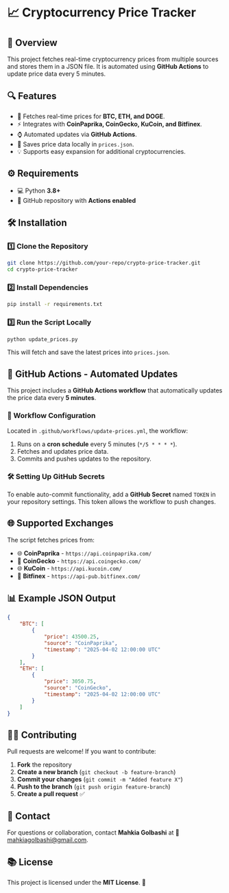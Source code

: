 # 📈 Cryptocurrency Price Tracker

## 📌 Overview
This project fetches real-time cryptocurrency prices from multiple sources and stores them in a JSON file. It is automated using **GitHub Actions** to update price data every 5 minutes.

## 🔍 Features
- 🔄 Fetches real-time prices for **BTC, ETH, and DOGE**.
- ⚡ Integrates with **CoinPaprika, CoinGecko, KuCoin, and Bitfinex**.
- ⌚ Automated updates via **GitHub Actions**.
- 📝 Saves price data locally in `prices.json`.
- 💡 Supports easy expansion for additional cryptocurrencies.

## ⚙️ Requirements
- 💻 Python **3.8+**
- 📝 GitHub repository with **Actions enabled**

## 🛠 Installation
### 1️⃣ Clone the Repository
```sh
git clone https://github.com/your-repo/crypto-price-tracker.git
cd crypto-price-tracker
```

### 2️⃣ Install Dependencies
```sh
pip install -r requirements.txt
```

### 3️⃣ Run the Script Locally
```sh
python update_prices.py
```
This will fetch and save the latest prices into `prices.json`.

## 📅 GitHub Actions - Automated Updates
This project includes a **GitHub Actions workflow** that automatically updates the price data every **5 minutes**.

### 🔄 Workflow Configuration
Located in `.github/workflows/update-prices.yml`, the workflow:
1. Runs on a **cron schedule** every 5 minutes (`*/5 * * * *`).
2. Fetches and updates price data.
3. Commits and pushes updates to the repository.

### 🛠 Setting Up GitHub Secrets
To enable auto-commit functionality, add a **GitHub Secret** named `TOKEN` in your repository settings. This token allows the workflow to push changes.

## 🌐 Supported Exchanges
The script fetches prices from:
- 🌐 **CoinPaprika** - `https://api.coinpaprika.com/`
- 💎 **CoinGecko** - `https://api.coingecko.com/`
- 🌐 **KuCoin** - `https://api.kucoin.com/`
- 💎 **Bitfinex** - `https://api-pub.bitfinex.com/`

## 📊 Example JSON Output
```json
{
    "BTC": [
        {
            "price": 43500.25,
            "source": "CoinPaprika",
            "timestamp": "2025-04-02 12:00:00 UTC"
        }
    ],
    "ETH": [
        {
            "price": 3050.75,
            "source": "CoinGecko",
            "timestamp": "2025-04-02 12:00:00 UTC"
        }
    ]
}
```

## 👨‍💻 Contributing
Pull requests are welcome! If you want to contribute:
1. **Fork** the repository
2. **Create a new branch** (`git checkout -b feature-branch`)
3. **Commit your changes** (`git commit -m "Added feature X"`)
4. **Push to the branch** (`git push origin feature-branch`)
5. **Create a pull request** ✅

## 📧 Contact
For questions or collaboration, contact **Mahkia Golbashi** at 📩 [mahkiagolbashi@gmail.com](mailto:mahkiagolbashi@gmail.com).

## 📚 License
This project is licensed under the **MIT License**. 📝


